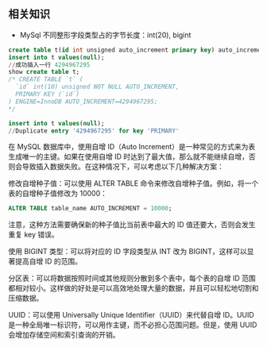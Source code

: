 

## 相关知识
- MySql 不同整形字段类型占的字节长度：int(20), bigint

```sql
create table t(id int unsigned auto_increment primary key) auto_increment=4294967295;
insert into t values(null);
//成功插入一行 4294967295
show create table t;
/* CREATE TABLE `t` (
  `id` int(10) unsigned NOT NULL AUTO_INCREMENT,
  PRIMARY KEY (`id`)
) ENGINE=InnoDB AUTO_INCREMENT=4294967295;
*/

insert into t values(null);
//Duplicate entry '4294967295' for key 'PRIMARY'

```


在 MySQL 数据库中，使用自增 ID（Auto Increment）是一种常见的方式来为表生成唯一的主键。如果在使用自增 ID 时达到了最大值，那么就不能继续自增，否则会导致插入数据失败。在这种情况下，可以考虑以下几种解决方案：

修改自增种子值：可以使用 ALTER TABLE 命令来修改自增种子值。例如，将一个表的自增种子值修改为 10000：
``` sql 
ALTER TABLE table_name AUTO_INCREMENT = 10000;
```
注意，这种方法需要确保新的种子值比当前表中最大的 ID 值还要大，否则会发生重复 key 错误。

使用 BIGINT 类型：可以将对应的 ID 字段类型从 INT 改为 BIGINT，这样可以显著提高自增 ID 的范围。

分区表：可以将数据按照时间或其他规则分散到多个表中，每个表的自增 ID 范围都相对较小。这样做的好处是可以高效地处理大量的数据，并且可以轻松地切割和压缩数据。

UUID：可以使用 Universally Unique Identifier（UUID）来代替自增 ID。UUID 是一种全局唯一标识符，可以用作主键，而不必担心范围问题。但是，使用 UUID 会增加存储空间和索引查询的开销。